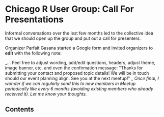 # Chicago R User Group: Call For Presentations

Informal conversations over the lest few months led to the collective idea that we should open up the group and put out a call for presenters.


Organizer Parfait Gasana started a Google form and invited organizers to **edit** with the following note:

_... Feel free to adjust wording, add/edit questions, headers, adjust theme, image banner, etc. and even the confirmation message: "Thanks for submitting your contact and proposed topic details! We will be in touch should our event planning align. See you at the next meetup!" _ 
_Once final, I wonder if we can regularly send this to new members in Meetup periodically like every 6 months (avoiding existing members who already received it). Let me know your thoughts._


## Contents

